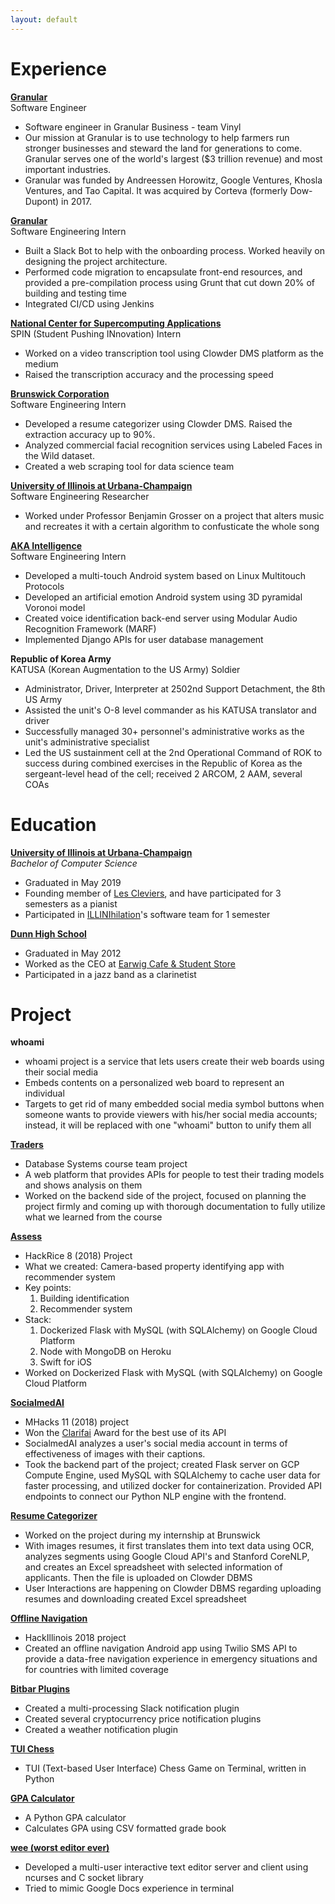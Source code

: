 ```yaml
---
layout: default
---
```


# Experience
[**Granular**](https://granular.ag/)  
Software Engineer

- Software engineer in Granular Business - team Vinyl
- Our mission at Granular is to use technology to help farmers run stronger businesses and steward the land for generations to come.  Granular serves one of the world's largest ($3 trillion revenue) and most important industries.
- Granular was funded by Andreessen Horowitz, Google Ventures, Khosla Ventures, and Tao Capital. It was acquired by Corteva (formerly Dow-Dupont) in 2017.

[**Granular**](https://granular.ag/)  
Software Engineering Intern
- Built a Slack Bot to help with the onboarding process. Worked heavily on designing the project architecture. 
- Performed code migration to encapsulate front-end resources, and provided a pre-compilation process using Grunt that cut down 20% of building and testing time 
- Integrated CI/CD using Jenkins

[**National Center for Supercomputing Applications**](http://www.ncsa.illinois.edu/)  
SPIN (Student Pushing INnovation) Intern
- Worked on a video transcription tool using Clowder DMS platform as the medium 
- Raised the transcription accuracy and the processing speed

[**Brunswick Corporation**](https://www.brunswick.com/company/)  
Software Engineering Intern
- Developed a resume categorizer using Clowder DMS. Raised the extraction accuracy up to 90%. 
- Analyzed commercial facial recognition services using Labeled Faces in the Wild dataset. 
- Created a web scraping tool for data science team

[**University of Illinois at Urbana-Champaign**](https://illinois.edu/)  
Software Engineering Researcher
- Worked under Professor Benjamin Grosser on a project that alters music and recreates it with a certain algorithm to confusticate the whole song

[**AKA Intelligence**](http://akaintelligence.com/)  
Software Engineering Intern
- Developed a multi-touch Android system based on Linux Multitouch Protocols
- Developed an artificial emotion Android system using 3D pyramidal Voronoi model
- Created voice identification back-end server using Modular Audio Recognition Framework (MARF)
- Implemented Django APIs for user database management

**Republic of Korea Army**  
KATUSA (Korean Augmentation to the US Army) Soldier
- Administrator, Driver, Interpreter at 2502nd Support Detachment, the 8th US Army
- Assisted the unit's O-8 level commander as his KATUSA translator and driver
- Successfully managed 30+ personnel's administrative works as the unit's administrative specialist
- Led the US sustainment cell at the 2nd Operational Command of ROK to success during combined exercises in the Republic of Korea as the sergeant-level head of the cell; received 2 ARCOM, 2 AAM, several COAs


# Education
[**University of Illinois at Urbana-Champaign**](https://illinois.edu/)  
_Bachelor of Computer Science_  
- Graduated in May 2019
- Founding member of [Les Cleviers](https://illinois.campuslabs.com/engage/organization/lesclaviers), and have participated for 3 semesters as a pianist
- Participated in [ILLINIhilation](https://irobotics.illinois.edu/teams/jsdc/illinihilation/)'s software team for 1 semester

[**Dunn High School**](https://www.dunnschool.org/)  
- Graduated in May 2012
- Worked as the CEO at [Earwig Cafe & Student Store](https://www.dunnschool.org/alumni-and-giving/advancement-office/leading-matters)
- Participated in a jazz band as a clarinetist


# Project
**whoami**
- whoami project is a service that lets users create their web boards using their social media
- Embeds contents on a personalized web board to represent an individual
- Targets to get rid of many embedded social media symbol buttons when someone wants to provide viewers with his/her social media accounts; instead, it will be replaced with one "whoami" button to unify them all

[**Traders**](https://github.com/mgjo5899/Traders)  
- Database Systems course team project
- A web platform that provides APIs for people to test their trading models and shows analysis on them
- Worked on the backend side of the project, focused on planning the project firmly and coming up with thorough documentation to fully utilize what we learned from the course

[**Assess**](https://devpost.com/software/assess)  
- HackRice 8 (2018) Project
- What we created: Camera-based property identifying app with recommender system
- Key points:
	1. Building identification
	2. Recommender system
- Stack:
	1. Dockerized Flask with MySQL (with SQLAlchemy) on Google Cloud Platform
	2. Node with MongoDB on Heroku
	3. Swift for iOS
- Worked on Dockerized Flask with MySQL (with SQLAlchemy) on Google Cloud Platform

[**SocialmedAI**](https://devpost.com/software/socialmedai-v51gni)  
- MHacks 11 (2018) project
- Won the [Clarifai](https://www.clarifai.com/) Award for the best use of its API
- SocialmedAI analyzes a user's social media account in terms of effectiveness of images with their captions.
- Took the backend part of the project; created Flask server on GCP Compute Engine, used MySQL with SQLAlchemy to cache user data for faster processing, and utilized docker for containerization. Provided API endpoints to connect our Python NLP engine with the frontend.

[**Resume Categorizer**](https://github.com/mgjo5899/resume-categorizer)
- Worked on the project during my internship at Brunswick
- With images resumes, it first translates them into text data using OCR, analyzes segments using Google Cloud API's and Stanford CoreNLP, and creates an Excel spreadsheet with selected information of applicants. Then the file is uploaded on Clowder DBMS
- User Interactions are happening on Clowder DBMS regarding uploading resumes and downloading created Excel spreadsheet

[**Offline Navigation**](https://devpost.com/software/offline-navigation)
- HackIllinois 2018 project
- Created an offline navigation Android app using Twilio SMS API to provide a data-free navigation experience in emergency situations and for countries with limited coverage

[**Bitbar Plugins**](https://github.com/mgjo5899/bitbar-plugins)
- Created a multi-processing Slack notification plugin
- Created several cryptocurrency price notification plugins
- Created a weather notification plugin

[**TUI Chess**](https://github.com/mgjo5899/Games)
- TUI (Text-based User Interface) Chess Game on Terminal, written in Python

[**GPA Calculator**](https://github.com/mgjo5899/gpa-calculator)
- A Python GPA calculator
- Calculates GPA using CSV formatted grade book

[**wee (worst editor ever)**](https://github.com/clee158/wee)
- Developed a multi-user interactive text editor server and client using ncurses and C socket library
- Tried to mimic Google Docs experience in terminal
